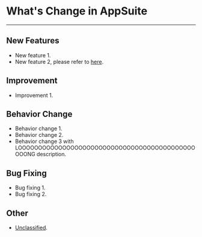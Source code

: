 ﻿# What's Change in AppSuite
 ---

## New Features
+ New feature 1.
+ New feature 2, please refer to [here](https://github.com/carina-studio).

## Improvement
+ Improvement 1.

## Behavior Change
+ Behavior change 1.
+ Behavior change 2.
+ Behavior change 3 with LOOOOOOOOOOOOOOOOOOOOOOOOOOOOOOOOOOOOOOOOOOOOOOONG description.

## Bug Fixing
+ Bug fixing 1.
+ Bug fixing 2.

## Other
+ [Unclassified](https://github.com/carina-studio).